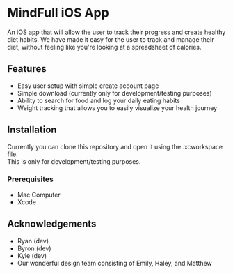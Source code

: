 # MindFull iOS App

An iOS app that will allow the user to track their progress and create healthy diet habits. We have made it easy for the user to track and manage their diet, without feeling like you're looking at a spreadsheet of calories.

## Features

- Easy user setup with simple create account page
- Simple download (currently only for development/testing purposes)
- Ability to search for food and log your daily eating habits
- Weight tracking that allows you to easily visualize your health journey

## Installation

Currently you can clone this repository and open it using the .xcworkspace file.  
This is only for development/testing purposes.

### Prerequisites

- Mac Computer
- Xcode

## Acknowledgements

- Ryan (dev)
- Byron (dev)
- Kyle (dev)
- Our wonderful design team consisting of Emily, Haley, and Matthew
